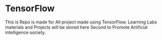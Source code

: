 # TensorFlow
This is Repo is made for All project made using TensorFlow. Learning Labs materials and Projects will be stored here
Second to Promote Artificial intelligence society.
